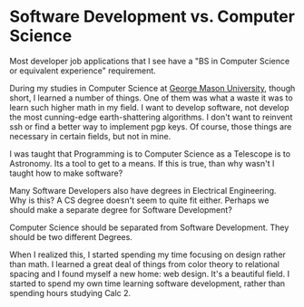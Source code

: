 # Software Development vs. Computer Science

  Most developer job applications that I see have a "BS in Computer Science or equivalent experience" requirement.

 During my studies in Computer Science at [George Mason University](/blog/was-college-worth-it), though short, I learned a number of things. One of them was what a waste it was to learn such higher math in my field. I want to develop software, not develop the most cunning\-edge earth\-shattering algorithms. I don't want to reinvent ssh or find a better way to implement pgp keys. Of course, those things are necessary in certain fields, but not in mine.

 I was taught that Programming is to Computer Science as a Telescope is to Astronomy. Its a tool to get to a means. If this is true, than why wasn't I taught how to make software?

 Many Software Developers also have degrees in Electrical Engineering. Why is this? A CS degree doesn't seem to quite fit either. Perhaps we should make a separate degree for Software Development?

 Computer Science should be separated from Software Development. They should be two different Degrees.

 When I realized this, I started spending my time focusing on design rather than math. I learned a great deal of things from color theory to relational spacing and I found myself a new home: web design. It's a beautiful field. I started to spend my own time learning software development, rather than spending hours studying Calc 2\.

  